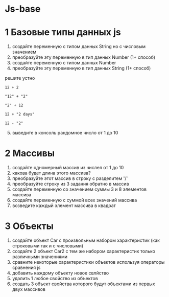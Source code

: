 # Js-base

# 1 Базовые типы данных js
1) создайте переменную с типом данных String но с числовым значением
2) преобразуйте эту переменную в тип данных Number (1+ способ)
3) создайте переменную с типом данных Number
4) преобразуйте эту переменную в тип данных String (1+ способ)

решите устно
```
12 + 2
```
```
"12" + "2"
```
```
"2" + 12
```
```
12 + "2 days"
```
```
12 - "2"
```

5) выведите в консоль рандомное число от 1 до 10



# 2 Массивы
1) создайте одномерный массив из числел от 1 до 10
2) какова будет длина этого массива?
3) преобразуйте этот массив в строку с разделитем '/'
4) преобразуйте строку из 3 задания обратно в массив
5) создайте переменную со значением суммы 3 и 8 элементов массива
6) создайте переменную с суммой всех значений массива
7) возведите каждый элемент массива в квадрат


# 3 Объекты
1) создайте объект Car с произвольным набором характеристик (как строковыми так и с числовыми)
2) создайте 2 объект Car2 с тем же набором характеристик только различными значениями
3) сравните некоторые характеристики объектов используя операторы сравнения js
4) добавить каждому объекту новое свлйство
5) удалить 1 любое свойство из объектов
6) создать 3 объект свойства которого будут объектами из первых двух массивов
